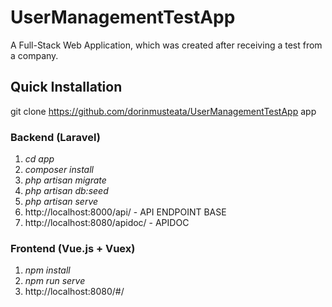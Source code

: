 # UserManagementTestApp
A Full-Stack Web Application, which was created after receiving a test from a company.

## Quick Installation

git clone https://github.com/dorinmusteata/UserManagementTestApp app

### Backend (Laravel)

1. *cd app*
2. *composer install*
3. *php artisan migrate*
4. *php artisan db:seed*
5. *php artisan serve*
6. http://localhost:8000/api/ - API ENDPOINT BASE
7. http://localhost:8080/apidoc/ - APIDOC

### Frontend (Vue.js + Vuex)

1. *npm install*
2. *npm run serve*
3. http://localhost:8080/#/
